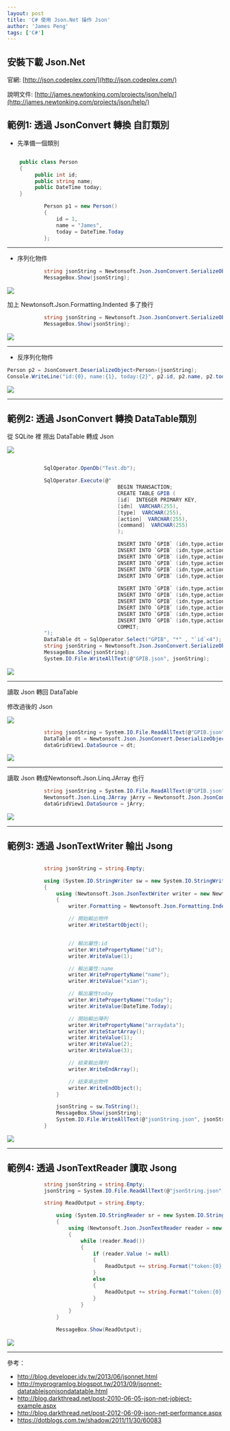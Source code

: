 ```yaml
---
layout: post
title: 'C# 使用 Json.Net 操作 Json'
author: 'James Peng'
tags: ['C#']
---
```


## 安裝下載 Json.Net ##

官網: [http://json.codeplex.com/](http://json.codeplex.com/)

說明文件: [http://james.newtonking.com/projects/json/help/](http://james.newtonking.com/projects/json/help/)

## 範例1: 透過 JsonConvert 轉換 自訂類別 ##

- 先準備一個類別

~~~csharp

    public class Person
    {
         public int id;
         public string name;
         public DateTime today;
    }
~~~

~~~csharp
            Person p1 = new Person()
            {
                id = 1,
                name = "James",
                today = DateTime.Today
            };

~~~

----------

- 序列化物件

~~~csharp
            string jsonString = Newtonsoft.Json.JsonConvert.SerializeObject(p1);
            MessageBox.Show(jsonString);
~~~

![](http://i.imgur.com/sizryKT.png)


加上 Newtonsoft.Json.Formatting.Indented  多了換行

~~~csharp
            string jsonString = Newtonsoft.Json.JsonConvert.SerializeObject(p1, Newtonsoft.Json.Formatting.Indented);
            MessageBox.Show(jsonString);
~~~

![](http://i.imgur.com/yXCUo4u.png)

----------

- 反序列化物件

~~~csharp
Person p2 = JsonConvert.DeserializeObject<Person>(jsonString);
Console.WriteLine("id:{0}, name:{1}, today:{2}", p2.id, p2.name, p2.today);
~~~

![](http://i.imgur.com/WzT1Flw.png)



----------

## 範例2: 透過 JsonConvert 轉換 DataTable類別 ##

從 SQLite 裡 撈出 DataTable 轉成 Json

![](http://i.imgur.com/jzbh8q4.png)

~~~csharp

            SqlOperator.OpenDb("Test.db");

            SqlOperator.Execute(@"
                                    BEGIN TRANSACTION;
                                    CREATE TABLE GPIB (
                                    [id]  INTEGER PRIMARY KEY,
                                    [idn]  VARCHAR(255),
                                    [type]  VARCHAR(255),
                                    [action]  VARCHAR(255),
                                    [command]  VARCHAR(255)
                                    );

                                    INSERT INTO `GPIB` (idn,type,action,command) VALUES ('KEITHLEY INSTRUMENTS INC.,MODEL 2000','Multimeter','Get Devive Name','*IDN?');
                                    INSERT INTO `GPIB` (idn,type,action,command) VALUES ('KEITHLEY INSTRUMENTS INC.,MODEL 2000','Multimeter','Reset','*RST');
                                    INSERT INTO `GPIB` (idn,type,action,command) VALUES ('KEITHLEY INSTRUMENTS INC.,MODEL 2000','Multimeter','Get Ac or Dc',':FUNCtion?');
                                    INSERT INTO `GPIB` (idn,type,action,command) VALUES ('KEITHLEY INSTRUMENTS INC.,MODEL 2000','Multimeter','Switch To Ac',':FUNCtion ''VOLTage:AC''');
                                    INSERT INTO `GPIB` (idn,type,action,command) VALUES ('KEITHLEY INSTRUMENTS INC.,MODEL 2000','Multimeter','Switch To Dc',':FUNCtion ''VOLTage:DC''');
                                    INSERT INTO `GPIB` (idn,type,action,command) VALUES ('KEITHLEY INSTRUMENTS INC.,MODEL 2000','Multimeter','Read Value',':READ?');
                                    
                                    INSERT INTO `GPIB` (idn,type,action,command) VALUES ('HEWLETT-PACKARD,34401A','Multimeter','Get Devive Name','*IDN?');
                                    INSERT INTO `GPIB` (idn,type,action,command) VALUES ('HEWLETT-PACKARD,34401A','Multimeter','Reset','*RST');                                    
                                    INSERT INTO `GPIB` (idn,type,action,command) VALUES ('HEWLETT-PACKARD,34401A','Multimeter','Get Ac or Dc',':FUNCtion?');
                                    INSERT INTO `GPIB` (idn,type,action,command) VALUES ('HEWLETT-PACKARD,34401A','Multimeter','Switch To Ac',':FUNCtion ''VOLTage:AC''');
                                    INSERT INTO `GPIB` (idn,type,action,command) VALUES ('HEWLETT-PACKARD,34401A','Multimeter','Switch To Dc',':FUNCtion ''VOLTage:DC''');
                                    INSERT INTO `GPIB` (idn,type,action,command) VALUES ('HEWLETT-PACKARD,34401A','Multimeter','Read Value',':READ?');
                                    COMMIT;
            ");
            DataTable dt = SqlOperator.Select("GPIB", "*" , "`id`<4");
            string jsonString = Newtonsoft.Json.JsonConvert.SerializeObject(dt, Newtonsoft.Json.Formatting.Indented);            
            MessageBox.Show(jsonString);
            System.IO.File.WriteAllText(@"GPIB.json", jsonString);
~~~

![](http://i.imgur.com/lFvBjB1.png)




----------

讀取 Json 轉回 DataTable

修改過後的 Json 

![](http://i.imgur.com/VyY44Wg.png)

~~~csharp
            string jsonString = System.IO.File.ReadAllText(@"GPIB.json");
            DataTable dt = Newtonsoft.Json.JsonConvert.DeserializeObject<DataTable>(jsonString);
            dataGridView1.DataSource = dt;
~~~

![](http://i.imgur.com/tLu6M2u.png)



----------

讀取 Json  轉成Newtonsoft.Json.Linq.JArray 也行

~~~csharp
            string jsonString = System.IO.File.ReadAllText(@"GPIB.json");            
            Newtonsoft.Json.Linq.JArray jArry = Newtonsoft.Json.JsonConvert.DeserializeObject<Newtonsoft.Json.Linq.JArray>(jsonString.Trim());
            dataGridView1.DataSource = jArry;            
~~~

![](http://i.imgur.com/tLu6M2u.png)


----------

## 範例3: 透過 JsonTextWriter 輸出 Jsong ##

~~~csharp

            string jsonString = string.Empty;

            using (System.IO.StringWriter sw = new System.IO.StringWriter())
            {
                using (Newtonsoft.Json.JsonTextWriter writer = new Newtonsoft.Json.JsonTextWriter(sw))
                {
                    writer.Formatting = Newtonsoft.Json.Formatting.Indented;

                    // 開始輸出物件
                    writer.WriteStartObject();


                    // 輸出屬性:id
                    writer.WritePropertyName("id");
                    writer.WriteValue(1);                    

                    // 輸出屬性:name
                    writer.WritePropertyName("name");
                    writer.WriteValue("xian");

                    // 輸出屬性today
                    writer.WritePropertyName("today");
                    writer.WriteValue(DateTime.Today);

                    // 開始輸出陣列
                    writer.WritePropertyName("arraydata");
                    writer.WriteStartArray();
                    writer.WriteValue(1);
                    writer.WriteValue(2);
                    writer.WriteValue(3);

                    // 結束輸出陣列
                    writer.WriteEndArray();

                    // 結束串出物件
                    writer.WriteEndObject();
                }

                jsonString = sw.ToString();
                MessageBox.Show(jsonString);
                System.IO.File.WriteAllText(@"jsonString.json", jsonString);
            }
~~~


![](http://i.imgur.com/vq2Z15c.png)

----------



## 範例4: 透過 JsonTextReader 讀取 Jsong ##

~~~csharp
            string jsonString = string.Empty;
            jsonString = System.IO.File.ReadAllText(@"jsonString.json");

            string ReadOutput = string.Empty;

                using (System.IO.StringReader sr = new System.IO.StringReader(jsonString))
                {
                    using (Newtonsoft.Json.JsonTextReader reader = new Newtonsoft.Json.JsonTextReader(sr))
                    {
                        while (reader.Read())
                        {
                            if (reader.Value != null)
                            {
                                ReadOutput += string.Format("token:{0}, value:{1} \n", reader.TokenType, reader.Value);
                            }
                            else
                            {
                                ReadOutput += string.Format("token:{0} \n", reader.TokenType);
                            }
                        }
                    }
                }

                MessageBox.Show(ReadOutput);  
~~~

![](http://i.imgur.com/6Ck3i3N.png)




----------

參考：

- http://blog.developer.idv.tw/2013/06/jsonnet.html
- http://myprogramlog.blogspot.tw/2013/09/jsonnet-datatablejsonjsondatatable.html
- http://blog.darkthread.net/post-2010-06-05-json-net-jobject-example.aspx
- http://blog.darkthread.net/post-2012-06-09-json-net-performance.aspx
- https://dotblogs.com.tw/shadow/2011/11/30/60083

